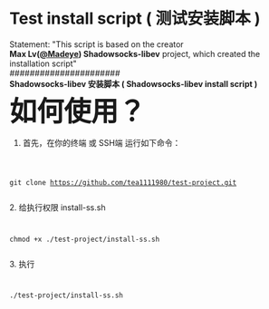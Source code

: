 # Test install script  ( 测试安装脚本 )<br>
Statement: "This script is based on the creator<br>
<b>Max Lv(<a href='https://github.com/Madeye'>@Madeye</a>) Shadowsocks-libev</b> project, which created the installation script"<br>
<i>######################</i><br>
<b>Shadowsocks-libev 安装脚本 ( Shadowsocks-libev install script )</b><br>
<b><font size=14px>如何使用？</font></b><br>
1. 首先，在你的终端 或 SSH端 运行如下命令：<br>
<code>

git clone https://github.com/tea1111980/test-project.git

</code>
2. 给执行权限 install-ss.sh<br>
<code>

chmod +x ./test-project/install-ss.sh

</code>
3. 执行<br>
<code>

./test-project/install-ss.sh

</code>
